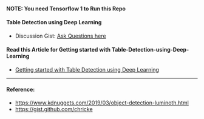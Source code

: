 #### NOTE: You need Tensorflow 1 to Run this Repo

#### Table Detection using Deep Learning

* Discussion Gist: [Ask Questions here](https://gist.github.com/interviewBubble/924bb9447417e28f79a737034b516ec9)

#### Read this Article for Getting started with Table-Detection-using-Deep-Learning
* [Getting started with Table Detection using Deep Learning](https://www.interviewbubble.com/2021/05/table-detection-using-deep-learning.html)

-------------------------
#### Reference:
* https://www.kdnuggets.com/2019/03/object-detection-luminoth.html
* https://gist.github.com/chricke
